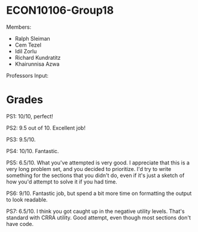 # ECON10106-Group18

Members:
- Ralph Sleiman
- Cem Tezel
- Idil Zorlu
- Richard Kundratitz
- Khairunnisa Azwa


Professors Input:
# Grades
PS1: 10/10, perfect!

PS2: 9.5 out of 10. Excellent job!

PS3: 9.5/10.

PS4: 10/10. Fantastic.

PS5: 6.5/10.  What you've attempted is very good.  I appreciate that this is a very long problem set, and you decided to prioritize.  I'd try to write something for the sections that you didn't do, even if it's just a sketch of how you'd attempt to solve it if you had time.

PS6: 9/10.  Fantastic job, but spend a bit more time on formatting the output to look readable.  

PS7: 6.5/10.  I think you got caught up in the negative utility levels.  That's standard with CRRA utility.  Good attempt, even though most sections don't have code.

